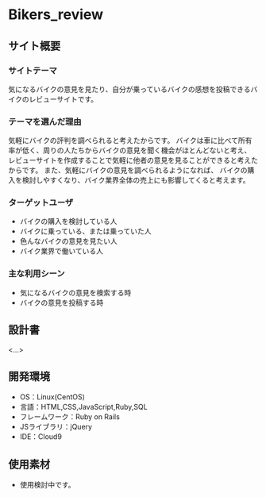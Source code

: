 # Bikers_review

## サイト概要
### サイトテーマ
気になるバイクの意見を見たり、自分が乗っているバイクの感想を投稿できるバイクのレビューサイトです。

### テーマを選んだ理由
気軽にバイクの評判を調べられると考えたからです。
バイクは車に比べて所有率が低く、周りの人たちからバイクの意見を聞く機会がほとんどないと考え、
レビューサイトを作成することで気軽に他者の意見を見ることができると考えたからです。
また、気軽にバイクの意見を調べられるようになれば、
バイクの購入を検討しやすくなり、バイク業界全体の売上にも影響してくると考えます。

### ターゲットユーザ
- バイクの購入を検討している人
- バイクに乗っている、または乗っていた人
- 色んなバイクの意見を見たい人
- バイク業界で働いている人

### 主な利用シーン
- 気になるバイクの意見を検索する時
- バイクの意見を投稿する時

## 設計書
<...>

## 開発環境
- OS：Linux(CentOS)
- 言語：HTML,CSS,JavaScript,Ruby,SQL
- フレームワーク：Ruby on Rails
- JSライブラリ：jQuery
- IDE：Cloud9

## 使用素材
- 使用検討中です。